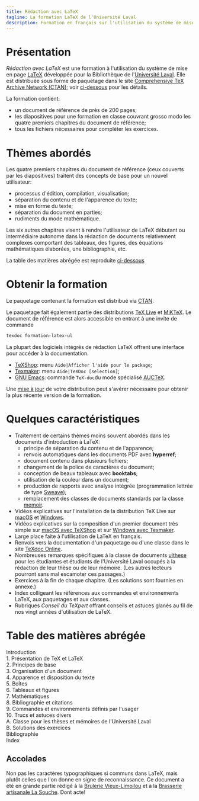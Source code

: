 ```yaml
---
title: Rédaction avec LaTeX
tagline: La formation LaTeX de l'Université Laval
description: Formation en français sur l'utilisation du système de mise en page LaTeX
---
```


# Présentation

*Rédaction avec LaTeX* est une formation à l'utilisation du système de
mise en page [LaTeX](https://fr.wikipedia.org/wiki/LaTeX) développée
pour la Bibliothèque de l'[Université Laval](https://www.ulaval.ca).
Elle est distribuée sous forme de paquetage dans le site
[Comprehensive TeX Archive Network (CTAN)](https://ctan.org/); voir
[ci-dessous](#obtenir) pour les détails.

La formation contient:

- un document de référence de près de 200 pages;
- les diapositives pour une formation en classe couvrant grosso modo
  les quatre premiers chapitres du document de référence;
- tous les fichiers nécessaires pour compléter les exercices.


# Thèmes abordés

Les quatre premiers chapitres du document de référence (ceux couverts
par les diapositives) traitent des concepts de base pour un nouvel
utilisateur: 

- processus d'édition, compilation, visualisation;
- séparation du contenu et de l'apparence du texte; 
- mise en forme du texte;
- séparation du document en parties;
- rudiments du mode mathématique.

Les six autres chapitres visent à rendre l'utilisateur de LaTeX
débutant ou intermédiaire autonome dans la rédaction de documents
relativement complexes comportant des tableaux, des figures, des
équations mathématiques élaborées, une bibliographie, etc.

La table des matières abrégée est reproduite [ci-dessous](#tdm)


# <a name="obtenir"></a> Obtenir la formation

Le paquetage contenant la formation est distribué via
[CTAN](https://ctan.org/pkg/formation-latex-ul).

Le paquetage fait également partie des distributions
[TeX Live](https://tug.org/texlive) et [MiKTeX](https://miktex.org).
Le document de référence est alors accessible en entrant à une invite
de commande

```bash
texdoc formation-latex-ul
```

La plupart des logiciels intégrés de rédaction LaTeX offrent une
interface pour accéder à la documentation.

- [TeXShop](http://www.texshop.org/): menu `Aide|Afficher l'aide pour le package`;
- [Texmaker](http://www.xm1math.net/texmaker/index_fr.html): menu `Aide|TeXDoc [selection]`;
- [GNU Emacs](http://www.gnu.org/software/emacs/): commande `TeX-doc`du mode spécialisé
  [AUCTeX](https://www.gnu.org/software/auctex).

Une
[mise à jour](http://tex.stackexchange.com/questions/55437/how-do-i-update-my-tex-distribution)
de votre distribution peut s'avérer nécessaire pour obtenir la plus
récente version de la formation.


# Quelques caractéristiques

- Traitement de certains thèmes moins souvent abordés dans les
  documents d'introduction à LaTeX:
    - principe de séparation du contenu et de l'apparence;
    - renvois automatiques dans les documents PDF avec **hyperref**;
    - document contenu dans plusieurs fichiers;
    - changement de la police de caractères du document;
    - conception de beaux tableaux avec **booktabs**;
    - utilisation de la couleur dans un document;
    - production de rapports avec analyse intégrée (programmation
      lettrée de type [Sweave](https://en.wikipedia.org/wiki/Sweave));
    - remplacement des classes de documents standards par la classe
      [memoir](http://texdoc.net/pkg/memman).
- Vidéos explicatives sur l'installation de la distribution TeX Live
  sur [macOS](https://youtu.be/kA53EQ3Q47w) et
  [Windows](https://youtu.be/7MfodhaghUk).
- Vidéos explicatives sur la composition d'un premier document très
  simple sur [macOS avec TeXShop](https://youtu.be/vZfiZUSsP68) et sur
  [Windows avec Texmaker](https://youtu.be/mMgFVQhZbiM).
- Large place faite à l'utilisation de LaTeX en français.
- Renvois vers la documentation d'un paquetage ou d'une classe dans le
  site [TeXdoc Online](http://texdoc.net).
- Nombreuses remarques spécifiques à la classe de documents
  [ulthese](https://ctan.org/pkg/ulthese) pour les étudiantes et
  étudiants de l'Université Laval occupés à la rédaction de leur thèse
  ou de leur mémoire. (Les autres lecteurs pourront sans mal escamoter
  ces passages.)
- Exercices à la fin de chaque chapitre. (Les solutions sont fournies en
  annexe.)
- Index colligeant les références aux commandes et environnements
  LaTeX, aux paquetages et aux classes.
- Rubriques *Conseil du TeXpert* offrant conseils et astuces glanés au
  fil de nos vingt années d'utilisation de LaTeX.


# <a name="tdm"></a> Table des matières abrégée

Introduction  
1\. Présentation de TeX et LaTeX  
2\. Principes de base  
3\. Organisation d'un document  
4\. Apparence et disposition du texte  
5\. Boîtes  
6\. Tableaux et figures  
7\. Mathématiques  
8\. Bibliographie et citations  
9\. Commandes et environnements définis par l'usager  
10\. Trucs et astuces divers  
A. Classe pour les thèses et mémoires de l'Université Laval  
B. Solutions des exercices  
Bibliographie  
Index


## Accolades

Non pas les caractères typographiques si communs dans LaTeX, mais
plutôt celles que l'on donne en signe de reconnaissance. Ce document a
été en grande partie rédigé à la
[Brulerie Vieux-Limoilou](http://lesbruleries.com) et à la
[Brasserie artisanale La Souche](http://www.lasouche.ca). Dont acte!

